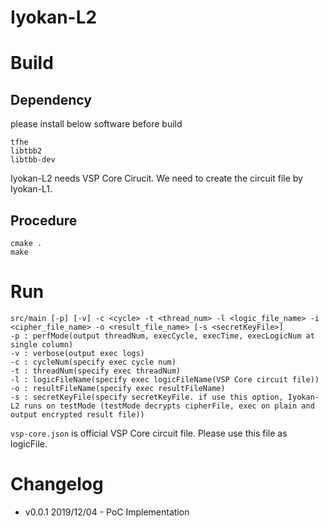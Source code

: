 # Iyokan-L2

# Build
## Dependency
please install below software before build
```
tfhe
libtbb2
libtbb-dev
```

Iyokan-L2 needs VSP Core Cirucit. We need to create the circuit file by Iyokan-L1.
## Procedure
```
cmake .
make
```

# Run
```
src/main [-p] [-v] -c <cycle> -t <thread_num> -l <logic_file_name> -i <cipher_file_name> -o <result_file_name> [-s <secretKeyFile>]
-p : perfMode(output threadNum, execCycle, execTime, execLogicNum at single column)
-v : verbose(output exec logs)
-c : cycleNum(specify exec cycle num)
-t : threadNum(specify exec threadNum)
-l : logicFileName(specify exec logicFileName(VSP Core circuit file))
-o : resultFileName(specify exec resultFileName)
-s : secretKeyFile(specify secretKeyFile. if use this option, Iyokan-L2 runs on testMode (testMode decrypts cipherFile, exec on plain and output encrypted result file))
```

`vsp-core.json` is official VSP Core circuit file. Please use this file as logicFile.

# Changelog
- v0.0.1 2019/12/04 - PoC Implementation
